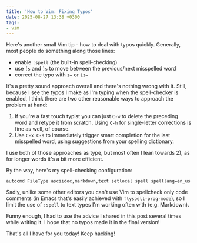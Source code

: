 ```yaml
---
title: 'How to Vim: Fixing Typos'
date: 2025-08-27 13:38 +0300
tags:
- vim
---
```


Here's another small Vim tip - how to deal with typos quickly.
Generally, most people do something along those lines:

- enable `:spell` (the built-in spell-checking)
- use `[s` and `]s` to move between the previous/next misspelled word
- correct the typo with `z=` or `1z=`

It's a pretty sound approach overall and there's nothing wrong with it.  Still,
because I see the typos I make as I'm typing when the spell-checker is enabled,
I think there are two other reasonable ways to approach the problem at hand:

1. If you're a fast touch typist you can just `C-w` to delete the preceding word
and retype it from scratch. Using `C-h` for single-letter corrections is fine as well,
of course.
2. Use `C-x C-s` to immediately trigger smart completion for the last misspelled word,
using suggestions from your spelling dictionary. 

I use both of those approaches as type, but most often I lean towards 2), as for longer
words it's a bit more efficient.

By the way, here's my spell-checking configuration:

```vim
autocmd FileType asciidoc,markdown,text setlocal spell spelllang=en_us
```

Sadly, unlike some other editors you can't use Vim to spellcheck only code comments (in Emacs
that's easily achieved with `flyspell-prog-mode`), so I limit the use of `:spell` to
text types I'm working often with (e.g. Markdown).

Funny enough, I had to use the advice I shared in this post several times while writing it.
I hope that no typos made it in the final version!

That's all I have for you today! Keep hacking!
